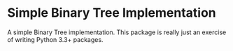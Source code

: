 # Simple Binary Tree Implementation

A simple Binary Tree implementation. This package is really just an
exercise of writing Python 3.3+ packages. 